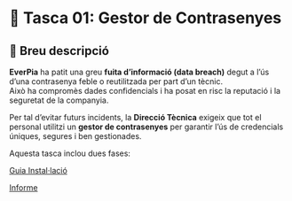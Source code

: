 # 🧠 Tasca 01: Gestor de Contrasenyes

## 🔔 Breu descripció

**EverPia** ha patit una greu **fuita d’informació (data breach)** degut a l’ús d’una contrasenya feble o reutilitzada per part d’un tècnic.  
Això ha compromès dades confidencials i ha posat en risc la reputació i la seguretat de la companyia.

Per tal d’evitar futurs incidents, la **Direcció Tècnica** exigeix que tot el personal utilitzi un **gestor de contrasenyes** per garantir l’ús de credencials úniques, segures i ben gestionades.

Aquesta tasca inclou dues fases:

[Guia Instal·lació](guia.md)

[Informe](informe.md)




